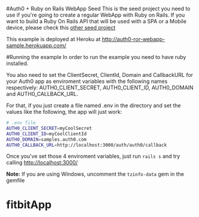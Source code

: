 #Auth0 + Ruby on Rails WebApp Seed
This is the seed project you need to use if you're going to create a regular WebApp with Ruby on Rails. If you want to build a Ruby On Rails API that will be used with a SPA or a Mobile device, please check this [other seed project](https://github.com/auth0/auth0-ruby-samples/tree/master/ruby-on-rails-api)

This example is deployed at Heroku at http://auth0-ror-webapp-sample.herokuapp.com/

#Running the example
In order to run the example you need to have ruby installed.

You also need to set the ClientSecret, ClientId, Domain and CallbackURL for your Auth0 app as enviroment variables with the following names respectively: AUTH0_CLIENT_SECRET, AUTH0_CLIENT_ID, AUTH0_DOMAIN and AUTH0_CALLBACK_URL.

For that, if you just create a file named .env in the directory and set the values like the following, the app will just work:

````bash
# .env file
AUTH0_CLIENT_SECRET=myCoolSecret
AUTH0_CLIENT_ID=myCoolClientId
AUTH0_DOMAIN=samples.auth0.com
AUTH0_CALLBACK_URL=http://localhost:3000/auth/auth0/callback
````
Once you've set those 4 enviroment variables, just run `rails s` and try calling [http://localhost:3000/](http://localhost:3000/)

__Note:__ If you are using Windows, uncomment the `tzinfo-data` gem in the gemfile
# fitbitApp
